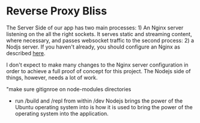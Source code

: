 <h1>Reverse Proxy Bliss</h1>
<p>The Server Side of our app has two main processes:  1) An Nginx server listening on the all the right sockets.  It serves static and streaming content, where necessary, and passes websocket traffic to the second process: 2) a Nodjs server. If you haven't already, you should configure an Nginx as described <a href="">here</a>.</p>

<p> I don't expect to make many changes to the Nginx server configuration in order to achieve a full proof of concept for this project.  The Nodejs side of things, however, needs a lot of work.</p>

"make sure gitignroe on node-modules directories

- run /build and /repl from within /dev
Nodejs brings the power of the Ubuntu operating system into is how it is used to bring the power of the operating system into the application.


